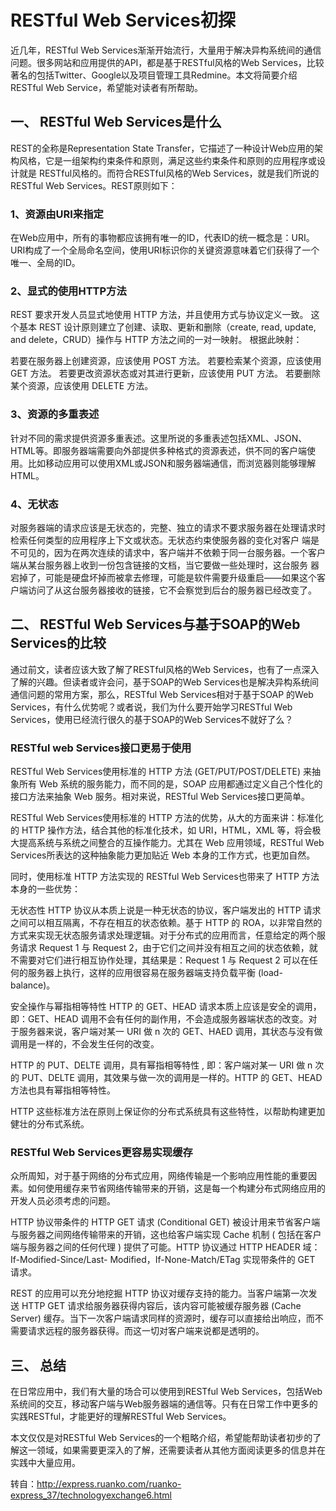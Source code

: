 # RESTful Web Services初探

近几年，RESTful Web Services渐渐开始流行，大量用于解决异构系统间的通信问题。很多网站和应用提供的API，都是基于RESTful风格的Web Services，比较著名的包括Twitter、Google以及项目管理工具Redmine。本文将简要介绍RESTful Web Service，希望能对读者有所帮助。

## 一、 RESTful Web Services是什么

REST的全称是Representation State Transfer，它描述了一种设计Web应用的架构风格，它是一组架构约束条件和原则，满足这些约束条件和原则的应用程序或设计就是 RESTful风格的。而符合RESTful风格的Web Services，就是我们所说的RESTful Web Services。REST原则如下：

### 1、资源由URI来指定

在Web应用中，所有的事物都应该拥有唯一的ID，代表ID的统一概念是：URI。URI构成了一个全局命名空间，使用URI标识你的关键资源意味着它们获得了一个唯一、全局的ID。



### 2、显式的使用HTTP方法

REST 要求开发人员显式地使用 HTTP 方法，并且使用方式与协议定义一致。 这个基本 REST 设计原则建立了创建、读取、更新和删除（create, read, update, and delete，CRUD）操作与 HTTP 方法之间的一对一映射。 根据此映射：

若要在服务器上创建资源，应该使用 POST 方法。
若要检索某个资源，应该使用 GET 方法。
若要更改资源状态或对其进行更新，应该使用 PUT 方法。
若要删除某个资源，应该使用 DELETE 方法。

### 3、资源的多重表述

针对不同的需求提供资源多重表述。这里所说的多重表述包括XML、JSON、HTML等。即服务器端需要向外部提供多种格式的资源表述，供不同的客户端使用。比如移动应用可以使用XML或JSON和服务器端通信，而浏览器则能够理解HTML。

### 4、无状态

对服务器端的请求应该是无状态的，完整、独立的请求不要求服务器在处理请求时检索任何类型的应用程序上下文或状态。无状态约束使服务器的变化对客户 端是不可见的，因为在两次连续的请求中，客户端并不依赖于同一台服务器。一个客户端从某台服务器上收到一份包含链接的文档，当它要做一些处理时，这台服务 器宕掉了，可能是硬盘坏掉而被拿去修理，可能是软件需要升级重启——如果这个客户端访问了从这台服务器接收的链接，它不会察觉到后台的服务器已经改变了。

## 二、 RESTful Web Services与基于SOAP的Web Services的比较

通过前文，读者应该大致了解了RESTful风格的Web Services，也有了一点深入了解的兴趣。但读者或许会问，基于SOAP的Web Services也是解决异构系统间通信问题的常用方案，那么，RESTful Web Services相对于基于SOAP 的Web Services，有什么优势呢？或者说，我们为什么要开始学习RESTful Web Services，使用已经流行很久的基于SOAP的Web Services不就好了么？

### RESTful web Services接口更易于使用

RESTful Web Services使用标准的 HTTP 方法 (GET/PUT/POST/DELETE) 来抽象所有 Web 系统的服务能力，而不同的是，SOAP 应用都通过定义自己个性化的接口方法来抽象 Web 服务。相对来说，RESTful Web Services接口更简单。

RESTful Web Services使用标准的 HTTP 方法的优势，从大的方面来讲：标准化的 HTTP 操作方法，结合其他的标准化技术，如 URI，HTML，XML 等，将会极大提高系统与系统之间整合的互操作能力。尤其在 Web 应用领域，RESTful Web Services所表达的这种抽象能力更加贴近 Web 本身的工作方式，也更加自然。

同时，使用标准 HTTP 方法实现的 RESTful Web Services也带来了 HTTP 方法本身的一些优势：

无状态性
HTTP 协议从本质上说是一种无状态的协议，客户端发出的 HTTP 请求之间可以相互隔离，不存在相互的状态依赖。基于 HTTP 的 ROA，以非常自然的方式来实现无状态服务请求处理逻辑。对于分布式的应用而言，任意给定的两个服务请求 Request 1 与 Request 2，由于它们之间并没有相互之间的状态依赖，就不需要对它们进行相互协作处理，其结果是：Request 1 与 Request 2 可以在任何的服务器上执行，这样的应用很容易在服务器端支持负载平衡 (load-balance)。

安全操作与幂指相等特性
HTTP 的 GET、HEAD 请求本质上应该是安全的调用，即：GET、HEAD 调用不会有任何的副作用，不会造成服务器端状态的改变。对于服务器来说，客户端对某一 URI 做 n 次的 GET、HAED 调用，其状态与没有做调用是一样的，不会发生任何的改变。

HTTP 的 PUT、DELTE 调用，具有幂指相等特性 , 即：客户端对某一 URI 做 n 次的 PUT、DELTE 调用，其效果与做一次的调用是一样的。HTTP 的 GET、HEAD 方法也具有幂指相等特性。

HTTP 这些标准方法在原则上保证你的分布式系统具有这些特性，以帮助构建更加健壮的分布式系统。

### RESTful Web Services更容易实现缓存

众所周知，对于基于网络的分布式应用，网络传输是一个影响应用性能的重要因素。如何使用缓存来节省网络传输带来的开销，这是每一个构建分布式网络应用的开发人员必须考虑的问题。

HTTP 协议带条件的 HTTP GET 请求 (Conditional GET) 被设计用来节省客户端与服务器之间网络传输带来的开销，这也给客户端实现 Cache 机制 ( 包括在客户端与服务器之间的任何代理 ) 提供了可能。HTTP 协议通过 HTTP HEADER 域：If-Modified-Since/Last- Modified，If-None-Match/ETag 实现带条件的 GET 请求。

REST 的应用可以充分地挖掘 HTTP 协议对缓存支持的能力。当客户端第一次发送 HTTP GET 请求给服务器获得内容后，该内容可能被缓存服务器 (Cache Server) 缓存。当下一次客户端请求同样的资源时，缓存可以直接给出响应，而不需要请求远程的服务器获得。而这一切对客户端来说都是透明的。

## 三、 总结

在日常应用中，我们有大量的场合可以使用到RESTful Web Services，包括Web系统间的交互，移动客户端与Web服务器端的通信等。只有在日常工作中更多的实践RESTful，才能更好的理解RESTful Web Services。

本文仅仅是对RESTful Web Services的一个粗略介绍，希望能帮助读者初步的了解这一领域，如果需要更深入的了解，还需要读者从其他方面阅读更多的信息并在实践中大量应用。

转自：http://express.ruanko.com/ruanko-express_37/technologyexchange6.html